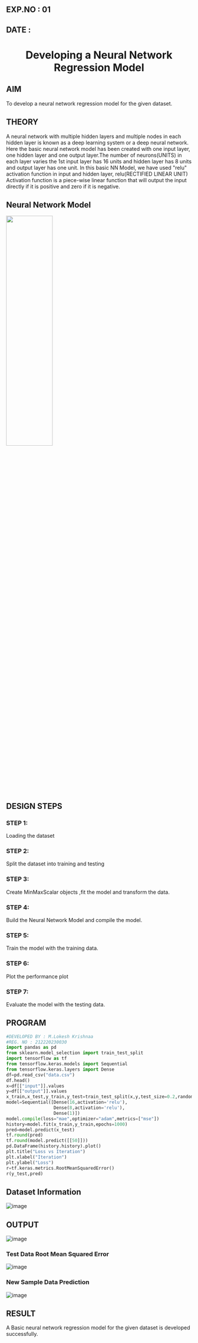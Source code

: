 ## EXP.NO : 01
## DATE   : 
# <h1 align ="center">Developing a Neural Network Regression Model</h1>
## AIM
To develop a neural network regression model for the given dataset.
## THEORY
A neural network with multiple hidden layers and multiple nodes in each hidden layer is known as a deep learning system or a deep neural network.
Here the basic neural network model has been created with one input layer, one hidden layer and one output layer.The number of neurons(UNITS) in each layer varies the 1st input layer has 16 units and hidden layer has 8 units and output layer has one unit.
In this basic NN Model, we have used "relu" activation function in input and hidden layer, relu(RECTIFIED LINEAR UNIT) Activation function is a piece-wise linear function that will output the input directly if it is positive and zero if it is negative.  
## Neural Network Model
<img src ="https://user-images.githubusercontent.com/75235488/187118111-672bca5f-1969-49b2-a382-6f5928f9e7d1.png" width ="50%" height="40%"> <br />
## DESIGN STEPS
### STEP 1:
Loading the dataset
### STEP 2:
Split the dataset into training and testing
### STEP 3:
Create MinMaxScalar objects ,fit the model and transform the data.
### STEP 4:
Build the Neural Network Model and compile the model.
### STEP 5:
Train the model with the training data.
### STEP 6:
Plot the performance plot
### STEP 7:
Evaluate the model with the testing data.
## PROGRAM
```python
#DEVELOPED BY : M.Lokesh Krishnaa 
#REG. NO : 212220230030
import pandas as pd
from sklearn.model_selection import train_test_split
import tensorflow as tf
from tensorflow.keras.models import Sequential 
from tensorflow.keras.layers import Dense
df=pd.read_csv("data.csv")
df.head()
x=df[["input"]].values
y=df[["output"]].values
x_train,x_test,y_train,y_test=train_test_split(x,y,test_size=0.2,random_state=22)
model=Sequential([Dense(16,activation='relu'),
                  Dense(8,activation='relu'),
                  Dense(1)])
model.compile(loss="mae",optimizer="adam",metrics=["mse"])
history=model.fit(x_train,y_train,epochs=1000)
pred=model.predict(x_test)
tf.round(pred)
tf.round(model.predict([[50]]))
pd.DataFrame(history.history).plot()
plt.title("Loss vs Iteration")
plt.xlabel("Iteration")
plt.ylabel("Loss")
r=tf.keras.metrics.RootMeanSquaredError()
r(y_test,pred)
```
## Dataset Information
![image](https://user-images.githubusercontent.com/75235488/187116152-203180a5-b0a6-4e25-a4ac-9e5a8af2550c.png)
## OUTPUT
![image](https://user-images.githubusercontent.com/75235488/187116196-39713095-29c3-41e8-9006-c1f18f4e8264.png)
### Test Data Root Mean Squared Error
![image](https://user-images.githubusercontent.com/75235488/187116341-efc4b30d-823a-40ce-ad11-2afadaf9676b.png)
### New Sample Data Prediction
![image](https://user-images.githubusercontent.com/75235488/187116301-cd0ad317-a258-4379-a84d-89dfa6d761a7.png)
## RESULT
A Basic neural network regression model for the given dataset is developed successfully.
